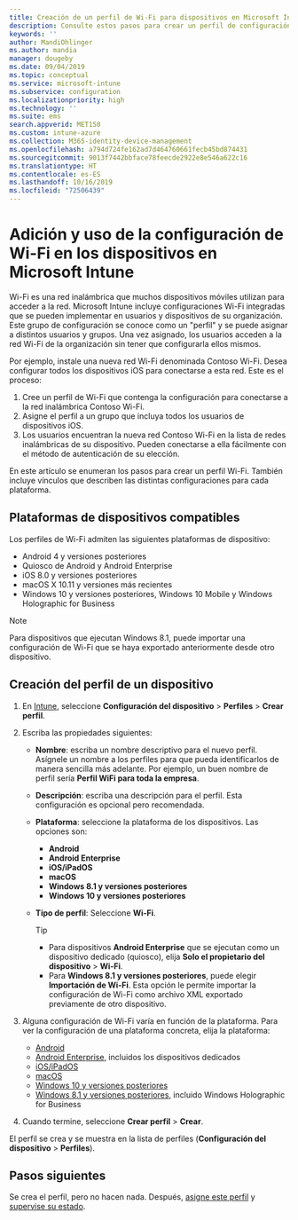 ```yaml
---
title: Creación de un perfil de Wi-Fi para dispositivos en Microsoft Intune - Azure | Microsoft Docs
description: Consulte estos pasos para crear un perfil de configuración de dispositivos Wi-Fi en Microsoft Intune. Cree perfiles para Android, Android Enterprise, quiosco de Android, iOS, macOS, Windows 10 y versiones posteriores, y Windows Holographic for Business. Use estos perfiles para crear una conexión Wi-Fi para usar certificados, elegir un tipo de EAP, seleccionar un método de autenticación, habilitar un proxy y mucho más.
keywords: ''
author: MandiOhlinger
ms.author: mandia
manager: dougeby
ms.date: 09/04/2019
ms.topic: conceptual
ms.service: microsoft-intune
ms.subservice: configuration
ms.localizationpriority: high
ms.technology: ''
ms.suite: ems
search.appverid: MET150
ms.custom: intune-azure
ms.collection: M365-identity-device-management
ms.openlocfilehash: a794d724fe162ad7d464760661fecb45bd874431
ms.sourcegitcommit: 9013f7442bbface78feecde2922e8e546a622c16
ms.translationtype: HT
ms.contentlocale: es-ES
ms.lasthandoff: 10/16/2019
ms.locfileid: "72506439"
---
```

# <a name="add-and-use-wi-fi-settings-on-your-devices-in-microsoft-intune"></a>Adición y uso de la configuración de Wi-Fi en los dispositivos en Microsoft Intune

Wi-Fi es una red inalámbrica que muchos dispositivos móviles utilizan para acceder a la red. Microsoft Intune incluye configuraciones Wi-Fi integradas que se pueden implementar en usuarios y dispositivos de su organización. Este grupo de configuración se conoce como un "perfil" y se puede asignar a distintos usuarios y grupos. Una vez asignado, los usuarios acceden a la red Wi-Fi de la organización sin tener que configurarla ellos mismos.

Por ejemplo, instale una nueva red Wi-Fi denominada Contoso Wi-Fi. Desea configurar todos los dispositivos iOS para conectarse a esta red. Este es el proceso:

1. Cree un perfil de Wi-Fi que contenga la configuración para conectarse a la red inalámbrica Contoso Wi-Fi.
2. Asigne el perfil a un grupo que incluya todos los usuarios de dispositivos iOS.
3. Los usuarios encuentran la nueva red Contoso Wi-Fi en la lista de redes inalámbricas de su dispositivo. Pueden conectarse a ella fácilmente con el método de autenticación de su elección.

En este artículo se enumeran los pasos para crear un perfil Wi-Fi. También incluye vínculos que describen las distintas configuraciones para cada plataforma.

## <a name="supported-device-platforms"></a>Plataformas de dispositivos compatibles

Los perfiles de Wi-Fi admiten las siguientes plataformas de dispositivo:

- Android 4 y versiones posteriores
- Quiosco de Android y Android Enterprise
- iOS 8.0 y versiones posteriores
- macOS X 10.11 y versiones más recientes
- Windows 10 y versiones posteriores, Windows 10 Mobile y Windows Holographic for Business

> [!NOTE]
> Para dispositivos que ejecutan Windows 8.1, puede importar una configuración de Wi-Fi que se haya exportado anteriormente desde otro dispositivo.

## <a name="create-a-device-profile"></a>Creación del perfil de un dispositivo

1. En [Intune](https://go.microsoft.com/fwlink/?linkid=2090973), seleccione **Configuración del dispositivo** > **Perfiles** > **Crear perfil**.
2. Escriba las propiedades siguientes:

    - **Nombre**: escriba un nombre descriptivo para el nuevo perfil. Asígnele un nombre a los perfiles para que pueda identificarlos de manera sencilla más adelante. Por ejemplo, un buen nombre de perfil sería **Perfil WiFi para toda la empresa**.
    - **Descripción**: escriba una descripción para el perfil. Esta configuración es opcional pero recomendada.
    - **Plataforma**: seleccione la plataforma de los dispositivos. Las opciones son:

      - **Android**
      - **Android Enterprise**
      - **iOS/iPadOS**
      - **macOS**
      - **Windows 8.1 y versiones posteriores**
      - **Windows 10 y versiones posteriores**

    - **Tipo de perfil**: Seleccione **Wi-Fi**.

      > [!TIP]
      >
      > - Para dispositivos **Android Enterprise** que se ejecutan como un dispositivo dedicado (quiosco), elija **Solo el propietario del dispositivo** > **Wi-Fi**.
      > - Para **Windows 8.1 y versiones posteriores**, puede elegir **Importación de Wi-Fi**. Esta opción le permite importar la configuración de Wi-Fi como archivo XML exportado previamente de otro dispositivo.

3. Alguna configuración de Wi-Fi varía en función de la plataforma. Para ver la configuración de una plataforma concreta, elija la plataforma:

    - [Android](wi-fi-settings-android.md)
    - [Android Enterprise](wi-fi-settings-android-enterprise.md), incluidos los dispositivos dedicados
    - [iOS/iPadOS](wi-fi-settings-ios.md)
    - [macOS](wi-fi-settings-macos.md)
    - [Windows 10 y versiones posteriores](wi-fi-settings-windows.md)
    - [Windows 8.1 y versiones posteriores](wi-fi-settings-import-windows-8-1.md), incluido Windows Holographic for Business

4. Cuando termine, seleccione **Crear perfil** > **Crear**.

El perfil se crea y se muestra en la lista de perfiles (**Configuración del dispositivo** > **Perfiles**).

## <a name="next-steps"></a>Pasos siguientes

Se crea el perfil, pero no hacen nada. Después, [asigne este perfil](device-profile-assign.md) y [supervise su estado](device-profile-monitor.md).
